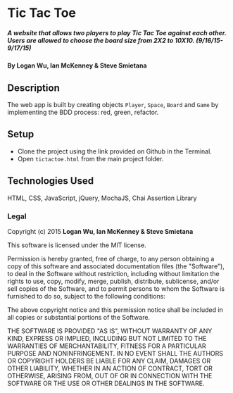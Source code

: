 # Tic Tac Toe

##### A website that allows two players to play Tic Tac Toe against each other. Users are allowed to choose the board size from 2X2 to 10X10. (9/16/15-9/17/15)

#### By Logan Wu, Ian McKenney & Steve Smietana

## Description

The web app is built by creating objects ```Player```, ```Space```, ```Board``` and ```Game``` by implementing the BDD process: red, green, refactor.

## Setup

* Clone the project using the link provided on Github in the Terminal.
* Open ```tictactoe.html``` from the main project folder.

## Technologies Used

HTML, CSS, JavaScript, jQuery, MochaJS, Chai Assertion Library

### Legal

Copyright (c) 2015 **Logan Wu, Ian McKenney & Steve Smietana**

This software is licensed under the MIT license.

Permission is hereby granted, free of charge, to any person obtaining a copy
of this software and associated documentation files (the "Software"), to deal
in the Software without restriction, including without limitation the rights
to use, copy, modify, merge, publish, distribute, sublicense, and/or sell
copies of the Software, and to permit persons to whom the Software is
furnished to do so, subject to the following conditions:

The above copyright notice and this permission notice shall be included in
all copies or substantial portions of the Software.

THE SOFTWARE IS PROVIDED "AS IS", WITHOUT WARRANTY OF ANY KIND, EXPRESS OR
IMPLIED, INCLUDING BUT NOT LIMITED TO THE WARRANTIES OF MERCHANTABILITY,
FITNESS FOR A PARTICULAR PURPOSE AND NONINFRINGEMENT. IN NO EVENT SHALL THE
AUTHORS OR COPYRIGHT HOLDERS BE LIABLE FOR ANY CLAIM, DAMAGES OR OTHER
LIABILITY, WHETHER IN AN ACTION OF CONTRACT, TORT OR OTHERWISE, ARISING FROM,
OUT OF OR IN CONNECTION WITH THE SOFTWARE OR THE USE OR OTHER DEALINGS IN
THE SOFTWARE.
